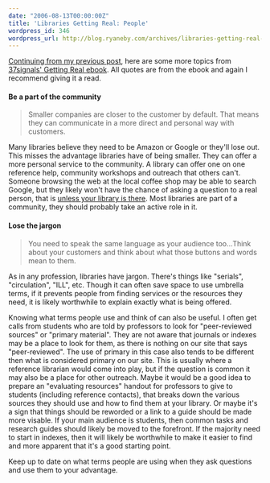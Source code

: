 ```yaml
---
date: "2006-08-13T00:00:00Z"
title: 'Libraries Getting Real: People'
wordpress_id: 346
wordpress_url: http://blog.ryaneby.com/archives/libraries-getting-real-people/
---
```

<a href="http://blog.ryaneby.com/archives/libraries-getting-real-change/">Continuing from my previous post</a>, here are some more topics from <a href="https://gettingreal.37signals.com/">37signals' Getting Real ebook</a>. All quotes are from the ebook and again I recommend giving it a read.

<h4>Be a part of the community</h4>

<blockquote>Smaller companies are closer to the customer by default. That means they can communicate in a more direct and personal way with customers.</blockquote>

Many libraries believe they need to be Amazon or Google or they'll lose out. This misses the advantage libraries have of being smaller. They can offer a more personal service to the community. A library can offer one on one reference help, community workshops and outreach that others can't. Someone browsing the web at the local coffee shop may be able to search Google, but they likely won't have the chance of asking a question to a real person, that is <a href="http://librarymarketing.blogspot.com/2005/06/sandwich-with-side-of-knowledge.html">unless your library is there</a>. Most libraries are part of a community, they should probably take an active role in it.

<h4>Lose the jargon</h4>

<blockquote>You need to speak the same language as your audience too...Think about your customers and think about what those buttons and words mean to them.</blockquote>

As in any profession, libraries have jargon. There's things like "serials", "circulation", "ILL", etc. Though it can often save space to use umbrella terms, if it prevents people from finding services or the resources they need, it is likely worthwhile to explain exactly what is being offered.

Knowing what terms people use and think of can also be useful. I often get calls from students who are told by professors to look for "peer-reviewed sources" or "primary material". They are not aware that journals or indexes may be a place to look for them, as there is nothing on our site that says "peer-reviewed". The use of primary in this case also tends to be different then what is considered primary on our site. This is usually where a reference librarian would come into play, but if the question is common it may also be a place for other outreach. Maybe it would be a good idea to prepare an "evaluating resources" handout for professors to give to students (including reference contacts), that breaks down the various sources they should use and how to find them at your library. Or maybe it's a sign that things should be reworded or a link to a guide should be made more visable. If your main audience is students, then common tasks and research guides should likely be moved to the forefront. If the majority need to start in indexes, then it will likely be worthwhile to make it easier to find and more apparent that it's a good starting point.

Keep up to date on what terms people are using when they ask questions and use them to your advantage.
